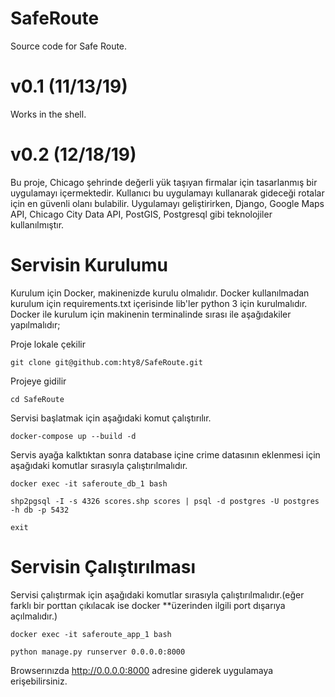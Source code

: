 # SafeRoute
Source code for Safe Route.

# v0.1 (11/13/19)
Works in the shell.

# v0.2 (12/18/19)

Bu proje, Chicago şehrinde değerli yük taşıyan firmalar için tasarlanmış bir uygulamayı içermektedir. Kullanıcı bu uygulamayı kullanarak gideceği rotalar için en güvenli olanı bulabilir.
Uygulamayı geliştirirken,
Django,
Google Maps API,
Chicago City Data API,
PostGIS,
Postgresql
gibi teknolojiler kullanılmıştır.

# Servisin Kurulumu
Kurulum için Docker, makinenizde kurulu olmalıdır. Docker kullanılmadan kurulum için requirements.txt içerisinde lib'ler python 3 için kurulmalıdır. Docker ile kurulum için makinenin terminalinde sırası ile aşağıdakiler yapılmalıdır;

Proje lokale çekilir
```
git clone git@github.com:hty8/SafeRoute.git
```
Projeye gidilir
```
cd SafeRoute
```
Servisi başlatmak için aşağıdaki komut çalıştırılır.
```
docker-compose up --build -d
```
Servis ayağa kalktıktan sonra database içine crime datasının eklenmesi için aşağıdaki komutlar sırasıyla çalıştırılmalıdır.
```
docker exec -it saferoute_db_1 bash
```
```
shp2pgsql -I -s 4326 scores.shp scores | psql -d postgres -U postgres -h db -p 5432
```
```
exit
```
# Servisin Çalıştırılması

Servisi çalıştırmak için aşağıdaki komutlar sırasıyla çalıştırılmalıdır.(eğer farklı bir porttan çıkılacak ise docker **üzerinden ilgili port dışarıya açılmalıdır.)
```
docker exec -it saferoute_app_1 bash
```
```
python manage.py runserver 0.0.0.0:8000
```

Browserınızda http://0.0.0.0:8000 adresine giderek uygulamaya erişebilirsiniz.
